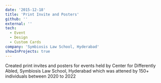 ```yaml
---
date: '2015-12-18'
title: 'Print Invite and Posters'
github: ''
external: ''
tech:
  - Event
  - Design
  - Custom Cards
company: 'Symbiosis Law School, Hyderabad'
showInProjects: true
---
```


Created print invites and posters for events held by Center for Differently Abled, Symbiosis Law School, Hyderabad which was attened by 150+ individuals between 2020 to 2022

